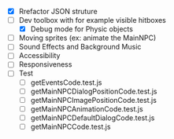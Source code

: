 * [x] Rrefactor JSON struture
* [ ] Dev toolbox with for example visible hitboxes
  * [x] Debug mode for Physic objects
* [ ] Moving sprites (ex: animate the MainNPC)
* [ ] Sound Effects and Background Music
* [ ] Accessibility
* [ ] Responsiveness
* [ ] Test
  * [ ] getEventsCode.test.js
  * [ ] getMainNPCDialogPositionCode.test.js
  * [ ] getMainNPCImagePositionCode.test.js
  * [ ] getMainNPCAnimationCode.test.js
  * [ ] getMainNPCDefaultDialogCode.test.js
  * [ ] getMainNPCCode.test.js
